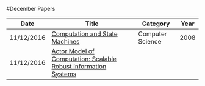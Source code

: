 #December Papers


| Date       | Title         | Category  | Year  |
| ---------- |---------------| ----------|-------|
| 11/12/2016 | [Computation and State Machines](http://research.microsoft.com/en-us/um/people/lamport/pubs/state-machine.pdf) | Computer Science | 2008
| 11/12/2016 | [Actor Model of Computation: Scalable Robust Information Systems](https://arxiv.org/ftp/arxiv/papers/1008/1008.1459.pdf)

